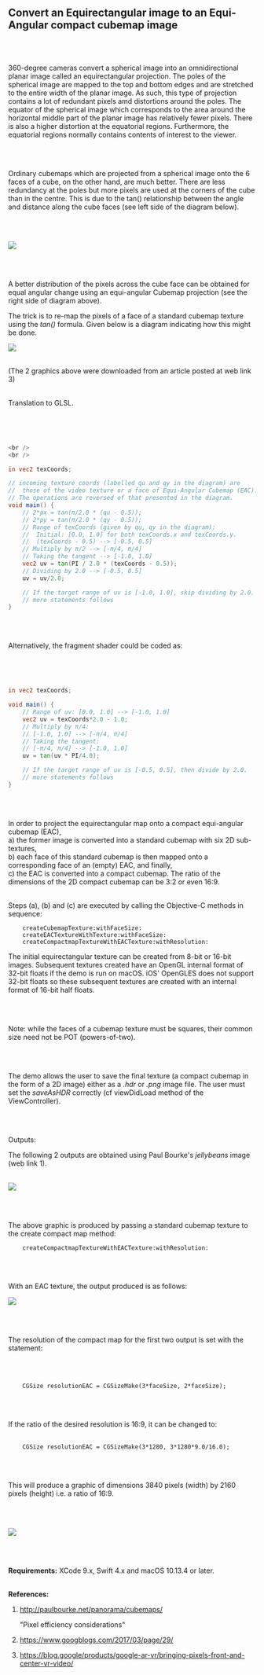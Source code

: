 ## Convert an Equirectangular image to an Equi-Angular compact cubemap image

<br />
<br />

360-degree cameras convert a spherical image into an omnidirectional planar image called an equirectangular projection. The poles of the spherical image are mapped to the top and bottom edges and are stretched to the entire width of the planar image. As such, this type of projection contains a lot of redundant pixels amd distortions around the poles. The equator of the spherical image which corresponds to the area around the horizontal middle part of the planar image has relatively fewer pixels. There is also a higher distortion at the equatorial regions. Furthermore, the equatorial regions normally contains contents of interest to the viewer.

<br />
<br />

Ordinary cubemaps which are projected from a spherical image onto the 6 faces of a cube, on the other hand, are much better. There are less redundancy at the poles but more pixels are used at the corners of the cube than in the centre. This is due to the tan() relationship between the angle and distance along the cube faces (see left side of the diagram below).

<br />
<br />

![](Documentation/PixelDistribution.png)

<br />
<br />

A better distribution of the pixels across the cube face can be obtained for equal angular change using an equi-angular Cubemap projection (see the right side of diagram above).

The trick is to re-map the pixels of a face of a standard cubemap texture using the *tan()* formula. Given below is a diagram indicating how this might be done.

![](Documentation/EACMath.png)
<br />
<br />

(The 2 graphics above were downloaded from an article posted at web link 3)
<br />
<br />

Translation to GLSL.

<br />
<br />

```glsl

<br />
<br />

in vec2 texCoords;

// incoming texture coords (labelled qu and qy in the diagram) are
//  those of the video texture or a face of Equi-Angular Cubemap (EAC).
// The operations are reversed of that presented in the diagram.
void main() {
    // 2*px = tan(π/2.0 * (qu - 0.5));
    // 2*py = tan(π/2.0 * (qy - 0.5));
    // Range of texCoords (given by qu, qy in the diagram):
    //  Initial: [0.0, 1.0] for both texCoords.x and texCoords.y.
    //  (texCoords - 0.5) --> [-0.5, 0.5]
    // Multiply by π/2 --> [-π/4, π/4]
    // Taking the tangent --> [-1.0, 1.0]
    vec2 uv = tan(PI / 2.0 * (texCoords - 0.5));
    // Dividing by 2.0 --> [-0.5, 0.5]
    uv = uv/2.0;

    // If the target range of uv is [-1.0, 1.0], skip dividing by 2.0.
    // more statements follows
}
```

<br />
<br />

Alternatively, the fragment shader could be coded as:

<br />
<br />

```glsl

in vec2 texCoords;

void main() {
    // Range of uv: [0.0, 1.0] --> [-1.0, 1.0]
    vec2 uv = texCoords*2.0 - 1.0;
    // Multiply by π/4:
    // [-1.0, 1.0] --> [-π/4, π/4]
    // Taking the tangent:
    // [-π/4, π/4] --> [-1.0, 1.0]
    uv = tan(uv * PI/4.0);

    // If the target range of uv is [-0.5, 0.5], then divide by 2.0.
    // more statements follows
}
```

<br />
<br />

In order to project the equirectangular map onto a compact equi-angular cubemap (EAC), 
<br />
a) the former image is converted into a standard cubemap with six 2D sub-textures,
<br />
b) each face of this standard cubemap is then mapped onto a corresponding face of an (empty) EAC, and finally,
<br />
c) the EAC is converted into a compact cubemap. The ratio of the dimensions of the 2D compact cubemap can be 3:2 or even 16:9.
<br />
<br />

Steps (a), (b) and (c) are executed by calling the Objective-C methods in sequence:

```objc
    createCubemapTexture:withFaceSize:
    createEACTextureWithTexture:withFaceSize:
    createCompactmapTextureWithEACTexture:withResolution:
```

The initial equirectangular texture can be created from 8-bit or 16-bit images. Subsequent textures created have an OpenGL internal format of 32-bit floats if the demo is run on macOS. iOS' OpenGLES does not support 32-bit floats so these subsequent textures are created with an internal format of 16-bit half floats.

<br />
<br />

Note: while the faces of a cubemap texture must be squares, their common size need not be POT (powers-of-two). 

<br />
<br />

The demo allows the user to save the final texture (a compact cubemap in the form of a 2D image) either as a *.hdr* or *.png* image file. The user must set the *saveAsHDR* correctly (cf viewDidLoad method of the ViewController).

<br />
<br />

Outputs:

The following 2 outputs are obtained using Paul Bourke's *jellybeans* image (web link 1).
<br />
<br />

![](Output/OutputJB1.png)

<br />
<br />

The above graphic is produced by passing a standard cubemap texture to the create compact map method:

```objc
    createCompactmapTextureWithEACTexture:withResolution:
```

<br />
<br />

With an EAC texture, the output produced is as follows:

![](Output/OutputJB2.png)

<br />
<br />

The resolution of the compact map for the first two output is set with the statement:

<br />
<br />

```objc
    CGSize resolutionEAC = CGSizeMake(3*faceSize, 2*faceSize);
```

<br />
<br />

If the ratio of the desired resolution is 16:9, it can be changed to:
<br />
<br />

```objc
    CGSize resolutionEAC = CGSizeMake(3*1280, 3*1280*9.0/16.0);
```
<br />
<br />

This will produce a graphic of dimensions 3840 pixels (width) by 2160 pixels (height) i.e. a ratio of 16:9.

<br />
<br />

![](Output/OutputER.png)

<br />
<br />

**Requirements:** XCode 9.x, Swift 4.x and macOS 10.13.4 or later.
<br />
<br />

**References:**

1) http://paulbourke.net/panorama/cubemaps/

    "Pixel efficiency considerations"

2) https://www.googblogs.com/2017/03/page/29/

3) https://blog.google/products/google-ar-vr/bringing-pixels-front-and-center-vr-video/
